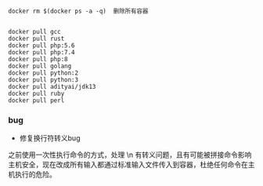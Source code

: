 ```
docker rm $(docker ps -a -q)  删除所有容器


docker pull gcc
docker pull rust
docker pull php:5.6
docker pull php:7.4
docker pull php:8
docker pull golang
docker pull python:2
docker pull python:3
docker pull adityai/jdk13
docker pull ruby
docker pull perl
```

### bug

* 修复换行符转义bug

之前使用一次性执行命令的方式，处理 \n 有转义问题，且有可能被拼接命令影响主机安全，现在改成所有输入都通过标准输入文件传入到容器，杜绝任何命令在主机执行的危险。

